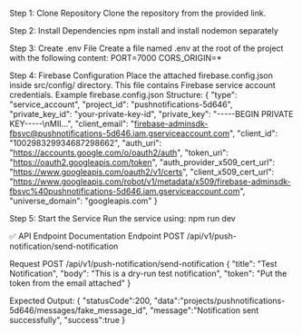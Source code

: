 Step 1: Clone Repository
Clone the repository from the provided link.

Step 2: Install Dependencies
npm install and install nodemon separately

Step 3: Create .env File
Create a file named .env at the root of the project with the following content:
PORT=7000
CORS_ORIGIN=*

Step 4: Firebase Configuration
Place the attached firebase.config.json inside src/config/ directory.
This file contains Firebase service account credentials.
Example firebase.config.json Structure:
{
    "type": "service_account",
    "project_id": "pushnotifications-5d646",
    "private_key_id": "your-private-key-id",
    "private_key": "-----BEGIN PRIVATE KEY-----\\nMII...",
    "client_email": "firebase-adminsdk-fbsvc@pushnotifications-5d646.iam.gserviceaccount.com",
    "client_id": "100298329934687298662",
    "auth_uri": "https://accounts.google.com/o/oauth2/auth",
    "token_uri": "https://oauth2.googleapis.com/token",
    "auth_provider_x509_cert_url": "https://www.googleapis.com/oauth2/v1/certs",
    "client_x509_cert_url": "https://www.googleapis.com/robot/v1/metadata/x509/firebase-adminsdk-fbsvc%40pushnotifications-5d646.iam.gserviceaccount.com",
    "universe_domain": "googleapis.com"
}

Step 5: Start the Service
Run the service using:
npm run dev


✅ API Endpoint Documentation
Endpoint
POST /api/v1/push-notification/send-notification

Request 
POST /api/v1/push-notification/send-notification
{
    "title": "Test Notification",
    "body": "This is a dry-run test notification",
    "token": "Put the token from the email attached"
}

Expected Output:
{
    "statusCode":200,
    "data":"projects/pushnotifications-5d646/messages/fake_message_id",
    "message":"Notification sent successfully",
    "success":true
}

